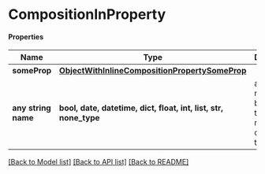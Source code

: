 # CompositionInProperty

#### Properties
Name | Type | Description | Notes
------------ | ------------- | ------------- | -------------
**someProp** | [**ObjectWithInlineCompositionPropertySomeProp**](ObjectWithInlineCompositionPropertySomeProp.md) |  | [optional] 
**any string name** | **bool, date, datetime, dict, float, int, list, str, none_type** | any string name can be used but the value must be the correct type | [optional]

[[Back to Model list]](../README.md#documentation-for-models) [[Back to API list]](../README.md#documentation-for-api-endpoints) [[Back to README]](../README.md)

